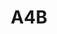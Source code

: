 ---
layout: prologo
menu: false
title: A4B
title-tei:  
letter: A
number: 4
description: Prólogo A
permalink: /A4B/
prev: A4A
next: A5A
---